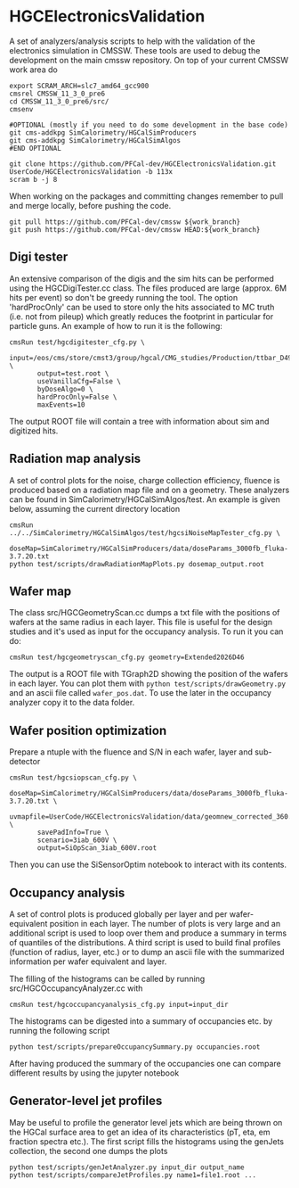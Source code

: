 # HGCElectronicsValidation

A set of analyzers/analysis scripts to help with the validation of the electronics simulation in CMSSW.
These tools are used to debug the development on the main cmssw repository.
On top of your current CMSSW work area do

```
export SCRAM_ARCH=slc7_amd64_gcc900
cmsrel CMSSW_11_3_0_pre6
cd CMSSW_11_3_0_pre6/src/
cmsenv

#OPTIONAL (mostly if you need to do some development in the base code)
git cms-addkpg SimCalorimetry/HGCalSimProducers
git cms-addkpg SimCalorimetry/HGCalSimAlgos
#END OPTIONAL

git clone https://github.com/PFCal-dev/HGCElectronicsValidation.git UserCode/HGCElectronicsValidation -b 113x
scram b -j 8
```

When working on the packages and committing changes remember to pull and merge locally, before pushing the code.

```
git pull https://github.com/PFCal-dev/cmssw ${work_branch}
git push https://github.com/PFCal-dev/cmssw HEAD:${work_branch}
```

## Digi tester

An extensive comparison of the digis and the sim hits can be performed using the HGCDigiTester.cc class.
The files produced are large (approx. 6M hits per event) so don't be greedy running the tool.
The option 'hardProcOnly' can be used to store only the hits associated to MC truth (i.e. not from pileup) 
which greatly reduces the footprint in particular for particle guns.
An example of how to run it is the following:

```
cmsRun test/hgcdigitester_cfg.py \
       input=/eos/cms/store/cmst3/group/hgcal/CMG_studies/Production/ttbar_D49_1120pre1_PU200_eolupdate_qua_20200723/GSD \
       output=test.root \                                                                                               
       useVanillaCfg=False \
       byDoseAlgo=0 \
       hardProcOnly=False \
       maxEvents=10
```

The output ROOT file will contain a tree with information about sim and digitized hits.

## Radiation map analysis

A set of control plots for the noise, charge collection efficiency, fluence is produced based on a radiation map file
and on a geometry. These analyzers can be found in SimCalorimetry/HGCalSimAlgos/test. An example is given below, assuming the current directory location

```
cmsRun ../../SimCalorimetry/HGCalSimAlgos/test/hgcsiNoiseMapTester_cfg.py \
       doseMap=SimCalorimetry/HGCalSimProducers/data/doseParams_3000fb_fluka-3.7.20.txt
python test/scripts/drawRadiationMapPlots.py dosemap_output.root 
```

## Wafer map

The class src/HGCGeometryScan.cc dumps a txt file with the positions of wafers at the same radius in each layer.
This file is useful for the design studies and it's used as input for the occupancy analysis.
To run it you can do:

```
cmsRun test/hgcgeometryscan_cfg.py geometry=Extended2026D46
```

The output is a ROOT file with TGraph2D showing the position of the wafers in each layer.
You can plot them with `python test/scripts/drawGeometry.py` and an ascii file called `wafer_pos.dat`.
To use the later in the occupancy analyzer copy it to the data folder.

## Wafer position optimization

Prepare a ntuple with the fluence and S/N in each wafer, layer and sub-detector

```
cmsRun test/hgcsiopscan_cfg.py \
       doseMap=SimCalorimetry/HGCalSimProducers/data/doseParams_3000fb_fluka-3.7.20.txt \
       uvmapfile=UserCode/HGCElectronicsValidation/data/geomnew_corrected_360.txt \
       savePadInfo=True \
       scenario=3iab_600V \
       output=SiOpScan_3iab_600V.root
```

Then you can use the SiSensorOptim notebook to interact with its contents.

## Occupancy analysis

A set of control plots is produced globally per layer and per wafer-equivalent position in each layer.
The number of plots is very large and an additional script is used to loop over them
and produce a summary in terms of quantiles of the distributions.
A third script is used to build final profiles (function of radius, layer, etc.)
or to dump an ascii file with the summarized information per wafer equivalent and layer.

The filling of the histograms can be called by running src/HGCOccupancyAnalyzer.cc with

```
cmsRun test/hgcoccupancyanalysis_cfg.py input=input_dir
```

The histograms can be digested into a summary of occupancies etc. by running the following script

```
python test/scripts/prepareOccupancySummary.py occupancies.root
```

After having produced the summary of the occupancies one can compare different results by using the jupyter notebook


## Generator-level jet profiles

May be useful to profile the generator level jets which are being thrown on the HGCal surface area
to get an idea of its characteristics (pT, eta, em fraction spectra etc.).
The first script fills the histograms using the genJets collection, the second one dumps the plots

```
python test/scripts/genJetAnalyzer.py input_dir output_name
python test/scripts/compareJetProfiles.py name1=file1.root ...
```

